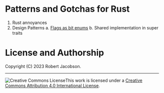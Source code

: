 # Patterns and Gotchas for Rust

1. Rust annoyances
1. Design Patterns
    a. [Flags as bit enums](BitEnumFlags.md)
    b. Shared implementation in super traits



# License and Authorship

Copyright (C) 2023 Robert Jacobson.

<hr>
<a rel="license" href="http://creativecommons.org/licenses/by/4.0/"><img alt="Creative Commons License" style="border-width:0;float: left;" src="https://i.creativecommons.org/l/by/4.0/88x31.png" /></a>This work is licensed under a <a rel="license" href="http://creativecommons.org/licenses/by/4.0/">Creative Commons Attribution 4.0 International License</a>.
